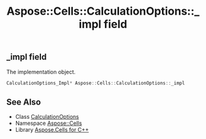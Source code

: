 ﻿---
title: Aspose::Cells::CalculationOptions::_impl field
linktitle: _impl
second_title: Aspose.Cells for C++ API Reference
description: 'Aspose::Cells::CalculationOptions::_impl field. The implementation object in C++.'
type: docs
weight: 2000
url: /cpp/aspose.cells/calculationoptions/_impl/
---
## _impl field


The implementation object.

```cpp
CalculationOptions_Impl* Aspose::Cells::CalculationOptions::_impl
```

## See Also

* Class [CalculationOptions](../)
* Namespace [Aspose::Cells](../../)
* Library [Aspose.Cells for C++](../../../)
